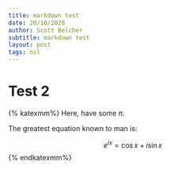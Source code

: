 ```yaml
---
title: markdown test
date: 20/10/2020
author: Scott Belcher
subtitle: markdown test
layout: post
tags: nil
---
```


# Test 2

{% katexmm%}
Here, have some $\pi$.

The greatest equation known to man is:

$$ e^{ix} = \cos{x} + i\sin{x} $$
{% endkatexmm%}
